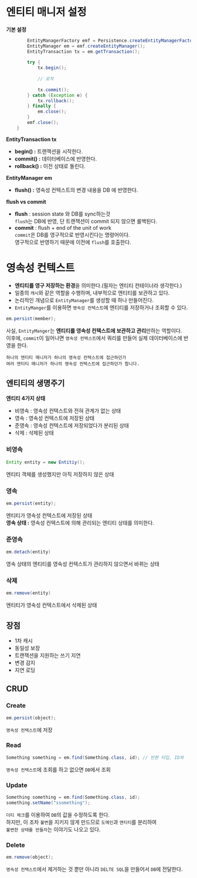 # 엔티티 매니저 설정   
**기본 설정**  
```java
        EntityManagerFactory emf = Persistence.createEntityManagerFactory("hello");
        EntityManager em = emf.createEntityManager();
        EntityTransaction tx = em.getTransaction();
        
        try {
            tx.begin();
              
            // 로직  
              
            tx.commit();
        } catch (Exception e) {
            tx.rollback();
        } finally {
            em.close();
        }
        emf.close();
    }
```
**EntityTransaction tx**       
* **begin() :** 트랜잭션을 시작한다.   
* **commit() :** 데이터베이스에 반영한다.    
* **rollback() :** 이전 상태로 돌린다.     
  
**EntityManager em**     
* **flush() :** 영속성 컨텍스트의 변경 내용을 DB 에 반영한다.     
         
**flush vs commit**   
* **flush** : session state 와 DB를 sync하는것  
  `flush`는 DB에 반영, 단 트랜잭션이 commit 되지 않으면 롤백된다.  
* **commit** : flush + end of the unit of work    
  `commit`은 DB를 영구적으로 반영시킨다는 명령어이다.    
  영구적으로 반영하기 때문에 이전에 `flush`를 호출한다.        
    
# 영속성 컨텍스트 
* **엔티티를 영구 저장하는 환경**을 의미한다.(필자는 엔티티 컨테이너라 생각한다.)        
* 일종의 `캐시`와 같은 역할을 수행하며, 내부적으로 엔티티를 보관하고 있다.           
* 논리적인 개념으로 `EntityManager`를 생성할 때 하나 만들어진다.      
* `EntityManger`를 이용하면 `영속성 컨텍스트`에 엔티티를 저장하거나 조회할 수 있다.     
      
```java
em.persist(member);    
```    
사실, `EntityManger`는 **엔티티를 영속성 컨텍스트에 보관하고 관리**만하는 역할이다.            
이후에, `commit`이 일어나면 `영속성 컨텍스트`에서 쿼리를 만들어 실제 데이터베이스에 반영을 한다.       
             
```   
하나의 엔티티 매니저가 하나의 영속성 컨텍스트에 접근하던가      
여러 엔티티 매니저가 하나의 영속성 컨텍스트에 접근하던가 합니다.    
``` 
  
## 엔티티의 생명주기
**엔티티 4가지 상태**

* 비영속 : 영속성 컨텍스트와 전혀 관계가 없는 상태
* 영속 : 영속성 컨텍스트에 저장된 상태
* 준영속 : 영속성 컨텍스트에 저장되었다가 분리된 상태
* 삭제 : 삭제된 상태

### 비영속
```java
Entity entity = new Entitiy();
```
엔티티 객체를 생성했지만 아직 저장하지 않은 상태

### 영속
```java
em.persist(entity);
```
엔티티가 영속성 컨텍스트에 저장된 상태  
**영속 상태 :** 영속성 컨텍스트에 의해 관리되는 엔티티 상태를 의미한다.    

### 준영속
```java
em.detach(entity)
```
영속 상태의 엔티티를 영속성 컨텍스트가 관리하지 않으면서 바뀌는 상태    
  
### 삭제
```java
em.remove(entity)
```
엔티티가 영속성 컨텍스트에서 삭제된 상태      
   
## 장점
* 1차 캐시
* 동일성 보장
* 트랜잭션을 지원하는 쓰기 지연
* 변경 감지
* 지연 로딩

## CRUD
### Create
```java
em.persist(object);
```
`영속성 컨텍스트`에 저장    
      
### Read
```java
Something something = em.find(Something.class, id); // 반환 타입, ID와 
```
`영속성 컨텍스트`에 조회를 하고 없으면 `DB`에서 조회      
      
### Update   
```java
Something something = em.find(Something.class, id);
something.setName("ssomething");
```     
`더티 체크`를 이용하여 `DB`의 값을 수정하도록 한다.      
하지만, 이 조차 `불변`을 지키지 않게 만드므로 `도메인`과 `엔티티`를 분리하여             
`불변한 상태를 만들자`는 이야기도 나오고 있다.         
     
### Delete   
```java   
em.remove(object);  
```
`영속성 컨텍스트`에서 제거하는 것 뿐만 아니라 `DELTE SQL`을 만들어서 `DB`에 전달한다.      





